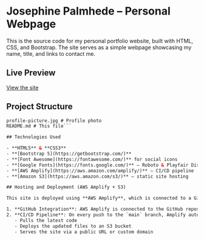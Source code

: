 # Josephine Palmhede – Personal Webpage

This is the source code for my personal portfolio website, built with HTML, CSS, and Bootstrap. The site serves as a simple webpage showcasing my name, title, and links to contact me.

## Live Preview

[View the site](https://josephinepalmhede.com/)  

## Project Structure

```index.html # Main webpage file
profile-picture.jpg # Profile photo
README.md # This file```

## Technologies Used

- **HTML5** & **CSS3**
- **[Bootstrap 5](https://getbootstrap.com/)**
- **[Font Awesome](https://fontawesome.com/)** for social icons
- **[Google Fonts](https://fonts.google.com/)** – Roboto & Playfair Display
- **[AWS Amplify](https://aws.amazon.com/amplify/)** – CI/CD pipeline
- **[Amazon S3](https://aws.amazon.com/s3/)** – static site hosting

## Hosting and Deployment (AWS Amplify + S3)

This site is deployed using **AWS Amplify**, which is connected to a GitHub repository. The static files are hosted in an **Amazon S3 bucket**.

1. **GitHub Integration**: AWS Amplify is connected to the GitHub repository.
2. **CI/CD Pipeline**: On every push to the `main` branch, Amplify automatically:
   - Pulls the latest code
   - Deploys the updated files to an S3 bucket
   - Serves the site via a public URL or custom domain